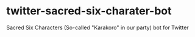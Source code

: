 # twitter-sacred-six-charater-bot
Sacred Six Characters (So-called "Karakoro" in our party) bot for Twitter

